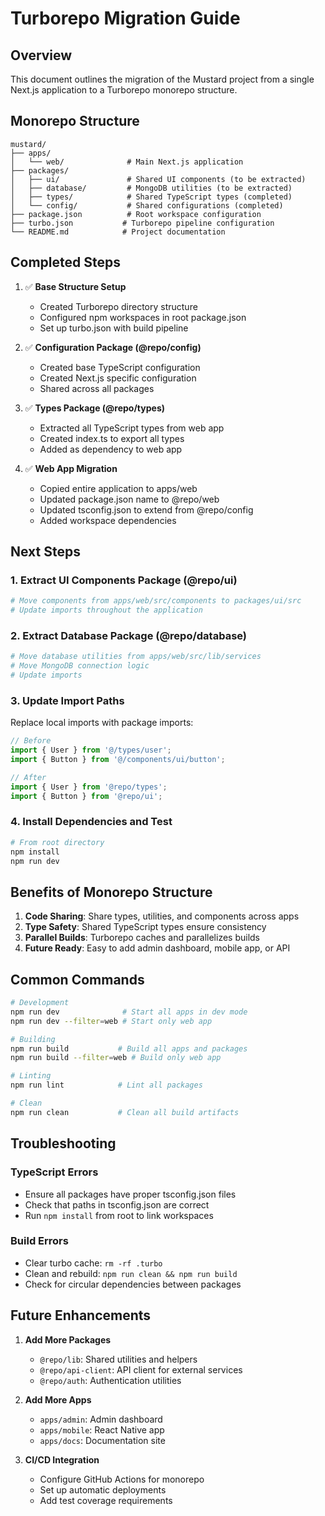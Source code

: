 # Turborepo Migration Guide

## Overview

This document outlines the migration of the Mustard project from a single Next.js application to a Turborepo monorepo structure.

## Monorepo Structure

```
mustard/
├── apps/
│   └── web/              # Main Next.js application
├── packages/
│   ├── ui/               # Shared UI components (to be extracted)
│   ├── database/         # MongoDB utilities (to be extracted)
│   ├── types/            # Shared TypeScript types (completed)
│   └── config/           # Shared configurations (completed)
├── package.json          # Root workspace configuration
├── turbo.json           # Turborepo pipeline configuration
└── README.md            # Project documentation
```

## Completed Steps

1. ✅ **Base Structure Setup**
   - Created Turborepo directory structure
   - Configured npm workspaces in root package.json
   - Set up turbo.json with build pipeline

2. ✅ **Configuration Package (@repo/config)**
   - Created base TypeScript configuration
   - Created Next.js specific configuration
   - Shared across all packages

3. ✅ **Types Package (@repo/types)**
   - Extracted all TypeScript types from web app
   - Created index.ts to export all types
   - Added as dependency to web app

4. ✅ **Web App Migration**
   - Copied entire application to apps/web
   - Updated package.json name to @repo/web
   - Updated tsconfig.json to extend from @repo/config
   - Added workspace dependencies

## Next Steps

### 1. Extract UI Components Package (@repo/ui)
```bash
# Move components from apps/web/src/components to packages/ui/src
# Update imports throughout the application
```

### 2. Extract Database Package (@repo/database)
```bash
# Move database utilities from apps/web/src/lib/services
# Move MongoDB connection logic
# Update imports
```

### 3. Update Import Paths
Replace local imports with package imports:
```typescript
// Before
import { User } from '@/types/user';
import { Button } from '@/components/ui/button';

// After
import { User } from '@repo/types';
import { Button } from '@repo/ui';
```

### 4. Install Dependencies and Test
```bash
# From root directory
npm install
npm run dev
```

## Benefits of Monorepo Structure

1. **Code Sharing**: Share types, utilities, and components across apps
2. **Type Safety**: Shared TypeScript types ensure consistency
3. **Parallel Builds**: Turborepo caches and parallelizes builds
4. **Future Ready**: Easy to add admin dashboard, mobile app, or API

## Common Commands

```bash
# Development
npm run dev              # Start all apps in dev mode
npm run dev --filter=web # Start only web app

# Building
npm run build           # Build all apps and packages
npm run build --filter=web # Build only web app

# Linting
npm run lint            # Lint all packages

# Clean
npm run clean           # Clean all build artifacts
```

## Troubleshooting

### TypeScript Errors
- Ensure all packages have proper tsconfig.json files
- Check that paths in tsconfig.json are correct
- Run `npm install` from root to link workspaces

### Build Errors
- Clear turbo cache: `rm -rf .turbo`
- Clean and rebuild: `npm run clean && npm run build`
- Check for circular dependencies between packages

## Future Enhancements

1. **Add More Packages**
   - `@repo/lib`: Shared utilities and helpers
   - `@repo/api-client`: API client for external services
   - `@repo/auth`: Authentication utilities

2. **Add More Apps**
   - `apps/admin`: Admin dashboard
   - `apps/mobile`: React Native app
   - `apps/docs`: Documentation site

3. **CI/CD Integration**
   - Configure GitHub Actions for monorepo
   - Set up automatic deployments
   - Add test coverage requirements
